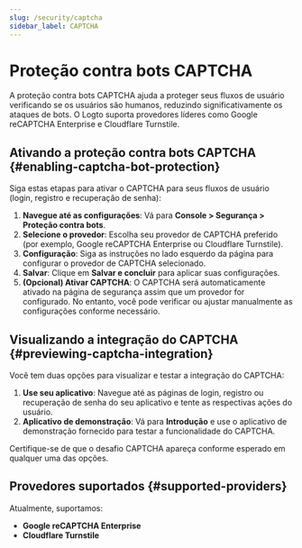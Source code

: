 ```yaml
---
slug: /security/captcha
sidebar_label: CAPTCHA
---
```


# Proteção contra bots CAPTCHA

A proteção contra bots CAPTCHA ajuda a proteger seus fluxos de usuário verificando se os usuários são humanos, reduzindo significativamente os ataques de bots. O Logto suporta provedores líderes como Google reCAPTCHA Enterprise e Cloudflare Turnstile.

## Ativando a proteção contra bots CAPTCHA {#enabling-captcha-bot-protection}

Siga estas etapas para ativar o CAPTCHA para seus fluxos de usuário (login, registro e recuperação de senha):

1. **Navegue até as configurações**: Vá para **Console > Segurança > Proteção contra bots**.
2. **Selecione o provedor**: Escolha seu provedor de CAPTCHA preferido (por exemplo, Google reCAPTCHA Enterprise ou Cloudflare Turnstile).
3. **Configuração**: Siga as instruções no lado esquerdo da página para configurar o provedor de CAPTCHA selecionado.
4. **Salvar**: Clique em **Salvar e concluir** para aplicar suas configurações.
5. **(Opcional) Ativar CAPTCHA**: O CAPTCHA será automaticamente ativado na página de segurança assim que um provedor for configurado. No entanto, você pode verificar ou ajustar manualmente as configurações conforme necessário.

## Visualizando a integração do CAPTCHA {#previewing-captcha-integration}

Você tem duas opções para visualizar e testar a integração do CAPTCHA:

1. **Use seu aplicativo**: Navegue até as páginas de login, registro ou recuperação de senha do seu aplicativo e tente as respectivas ações do usuário.
2. **Aplicativo de demonstração**: Vá para **Introdução** e use o aplicativo de demonstração fornecido para testar a funcionalidade do CAPTCHA.

Certifique-se de que o desafio CAPTCHA apareça conforme esperado em qualquer uma das opções.

## Provedores suportados {#supported-providers}

Atualmente, suportamos:

- **Google reCAPTCHA Enterprise**
- **Cloudflare Turnstile**
